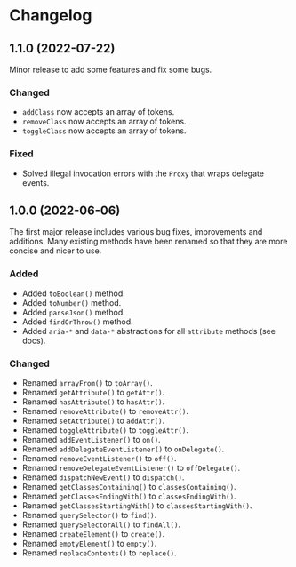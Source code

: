 # Changelog

## 1.1.0 (2022-07-22)

Minor release to add some features and fix some bugs.

### Changed
- `addClass` now accepts an array of tokens.
- `removeClass` now accepts an array of tokens.
- `toggleClass` now accepts an array of tokens.

### Fixed
- Solved illegal invocation errors with the `Proxy` that wraps delegate events.

## 1.0.0 (2022-06-06)

The first major release includes various bug fixes, improvements and additions.
Many existing methods have been renamed so that they are more concise and nicer to use.

### Added

- Added `toBoolean()` method.
- Added `toNumber()` method.
- Added `parseJson()` method.
- Added `findOrThrow()` method.
- Added `aria-*` and `data-*` abstractions for all `attribute` methods (see docs).

### Changed

- Renamed `arrayFrom()` to `toArray()`.
- Renamed `getAttribute()` to `getAttr()`.
- Renamed `hasAttribute()` to `hasAttr()`.
- Renamed `removeAttribute()` to `removeAttr()`.
- Renamed `setAttribute()` to `addAttr()`.
- Renamed `toggleAttribute()` to `toggleAttr()`.
- Renamed `addEventListener()` to `on()`.
- Renamed `addDelegateEventListener()` to `onDelegate()`.
- Renamed `removeEventListener()` to `off()`.
- Renamed `removeDelegateEventListener()` to `offDelegate()`.
- Renamed `dispatchNewEvent()` to `dispatch()`.
- Renamed `getClassesContaining()` to `classesContaining()`.
- Renamed `getClassesEndingWith()` to `classesEndingWith()`.
- Renamed `getClassesStartingWith()` to `classesStartingWith()`.
- Renamed `querySelector()` to `find()`.
- Renamed `querySelectorAll()` to `findAll()`.
- Renamed `createElement()` to `create()`.
- Renamed `emptyElement()` to `empty()`.
- Renamed `replaceContents()` to `replace()`.